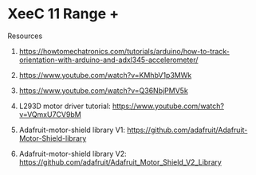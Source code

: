 # XeeC 11 Range +

Resources

1. https://howtomechatronics.com/tutorials/arduino/how-to-track-orientation-with-arduino-and-adxl345-accelerometer/
2. https://www.youtube.com/watch?v=KMhbV1p3MWk
3. https://www.youtube.com/watch?v=Q36NbjPMV5k

4. L293D motor driver tutorial: https://www.youtube.com/watch?v=VQmxU7CV9bM
5. Adafruit-motor-shield library V1: https://github.com/adafruit/Adafruit-Motor-Shield-library
6. Adafruit-motor-shield library V2: https://github.com/adafruit/Adafruit_Motor_Shield_V2_Library
